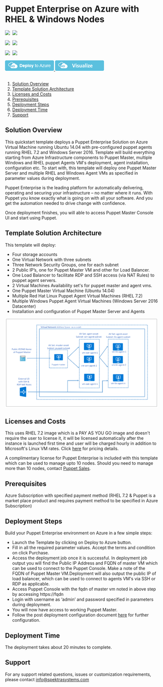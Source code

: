 # Puppet Enterprise on Azure with RHEL & Windows Nodes 

<IMG SRC="https://azbotstorage.blob.core.windows.net/badges/puppet-enterprise-rhel-win/PublicLastTestDate.svg" />&nbsp;
<IMG SRC="https://azbotstorage.blob.core.windows.net/badges/puppet-enterprise-rhel-win/PublicDeployment.svg" />&nbsp;

<IMG SRC="https://azbotstorage.blob.core.windows.net/badges/puppet-enterprise-rhel-win/FairfaxLastTestDate.svg" />&nbsp;
<IMG SRC="https://azbotstorage.blob.core.windows.net/badges/puppet-enterprise-rhel-win/FairfaxDeployment.svg" />&nbsp;

<IMG SRC="https://azbotstorage.blob.core.windows.net/badges/puppet-enterprise-rhel-win/BestPracticeResult.svg" />&nbsp;
<IMG SRC="https://azbotstorage.blob.core.windows.net/badges/puppet-enterprise-rhel-win/CredScanResult.svg" />&nbsp;

<a href="https://portal.azure.com/#create/Microsoft.Template/uri/https%3A%2F%2Fraw.githubusercontent.com%2FAzure%2Fazure-quickstart-templates%2Fmaster%2Fpuppet-enterprise-rhel-win%2Fazuredeploy.json" target="_blank">
<img src="https://raw.githubusercontent.com/Azure/azure-quickstart-templates/master/1-CONTRIBUTION-GUIDE/images/deploytoazure.png"/>
</a>
<a href="http://armviz.io/#/?load=https%3A%2F%2Fraw.githubusercontent.com%2FAzure%2Fazure-quickstart-templates%2Fmaster%2Fpuppet-enterprise-rhel-win%2Fazuredeploy.json" target="_blank">
<img src="https://raw.githubusercontent.com/Azure/azure-quickstart-templates/master/1-CONTRIBUTION-GUIDE/images/visualizebutton.png"/>
</a> 
<br> <br>
<!-- TOC -->

1. [Solution Overview](#solution-overview)
2. [Template Solution Architecture ](#template-solution-architecture)
3. [Licenses and Costs ](#licenses-and-costs)
4. [Prerequisites](#prerequisites)
5. [Deployment Steps](#deployment-steps)
6. [Deployment Time](#deployment-time)
7. [Support](#support)

<!-- /TOC -->

## Solution Overview 
This quickstart template deploys a Puppet Enterprise Solution on Azure Virtual Machine running Ubuntu 14.04 with pre-configured puppet agents running RHEL 7.2 and Windows Server 2016. Template will build everything starting from Azure Infrastructure components to Puppet Master, multiple Windows and RHEL puppet Agents VM's deployment, agent installation, configuration etc. 
To start with, this template will deploy one Puppet Master Server and multiple RHEL and Windows Agent VMs as specified in parameter values during deployment.

Puppet Enterprise is the leading platform for automatically delivering, operating and securing your infrastructure – no matter where it runs. With Puppet you know exactly what is going on with all your software. And you get the automation needed to drive change with confidence. 

Once deployment finishes, you will able to  access Puppet Master Console UI and start using Puppet.

## Template Solution Architecture 

This template will deploy: 

- Four storage accounts 
-	One Virtual Network with three subnets
-	Three Network Security Groups, one for each subnet
-	2 Public IP’s, one for Puppet Master VM and other for Load Balancer.
- One Load Balancer to facilitate RDP and SSH access (via NAT Rules) to puppet agent servers.
-	2 Virtual Machines Availability set's for puppet master and agent vms.
-	One Puppet Master Virtual Machine (Ubuntu 14.04)
-	Multiple Red Hat Linux Puppet Agent Virtual Machines (RHEL 7.2)
-	Multiple Windows Puppet Agent Virtual Machines (Windows Server 2016 Datacenter)
-	Installation and configuration of Puppet Master Server and Agents


![Deployment Solution Architecture](https://raw.githubusercontent.com/Azure/azure-quickstart-templates/master/puppet-enterprise-rhel-win/images/puppet-enterprise-architecture.png?raw=true)

## Licenses and Costs 

This uses RHEL 7.2 image which is a PAY AS YOU GO image and doesn't require the user to license it, it will be licensed automatically after the instance is launched first time and user will be charged hourly in addition to Microsoft's Linux VM rates.  Click [here](https://azure.microsoft.com/en-gb/pricing/details/virtual-machines/linux/#red-hat) for pricing details.

A complimentary license for Puppet Enterprise is included with this template which can be used to manage upto 10 nodes. Should you need to manage more than 10 nodes, contact [Puppet Sales](https://puppet.com/company/contact-sales?ccn=product-puppet_enterprise&cid=701G0000000FblQ&ls=puppet-enterprise).

## Prerequisites 

Azure Subscription with specified payment method (RHEL 7.2 & Puppet is a market place product and requires payment method to be specified in Azure Subscription)


## Deployment Steps  

Build your Puppet Enterprise environment on Azure in a few simple steps:  

- Launch the Template by clicking on Deploy to Azure button.  
- Fill in all the required parameter values. Accept the terms and condition on click Purchase. 
- Access the deployment job once it is successful. In deployment job output you will find the Public IP Address and FQDN  of master VM which can be used to connect to the Puppet Console. Make a note of the FQDN of Puppet Master VM.Deployment will also output the public IP of load balancer, which can be used to connect to agents VM's via SSH or RDP as applicable.
- Access Puppet Console with the fqdn of master vm noted in above step by accessing https://fqdn
- Login with username as ‘admin’ and password specified in parameters during deployment. 
- You will now have access to working Puppet Master. 
- Follow the post deployment configuration document [here](https://raw.githubusercontent.com/Azure/azure-quickstart-templates/master/puppet-enterprise-rhel-win/images/puppet-post-deployment-guide.pdf) for further configuration. 

## Deployment Time
The deployment takes about 20 minutes to complete. 


## Support 

For any support related questions, issues or customization requirements, please contact info@spektrasystems.com
